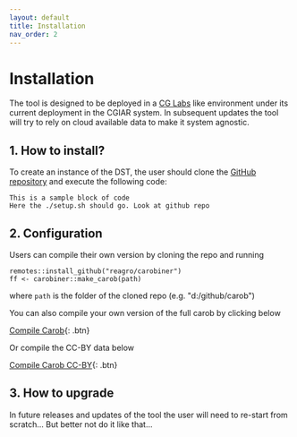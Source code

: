 ```yaml
---
layout: default
title: Installation
nav_order: 2
---
```


# Installation

The tool is designed to be deployed in a [CG Labs](https://labs.scio.systems/) like environment under its current deployment in the
CGIAR system. In subsequent updates the tool will try to rely on cloud available data to make it system agnostic.

## 1. How to install?

To create an instance of the DST, the user should clone the [GitHub repository](https://github.com/egbendito/mashawarar) and execute
the following code:

```
This is a sample block of code
Here the ./setup.sh should go. Look at github repo
```

## 2. Configuration

Users can compile their own version by cloning the repo and running
```
remotes::install_github("reagro/carobiner")
ff <- carobiner::make_carob(path)
```
where `path` is the folder of the cloned repo (e.g. "d:/github/carob")

You can also compile your own version of the full carob by clicking below

[Compile Carob](http://www.google.com){: .btn}

Or compile the CC-BY data below

[Compile Carob CC-BY](http://www.google.com){: .btn}

## 3. How to upgrade

In future releases and updates of the tool the user will need to re-start from scratch... But better not do it like that...

